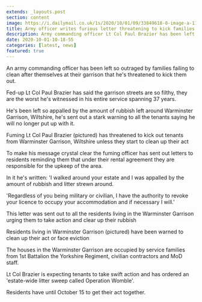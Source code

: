 ```yaml
---
extends: _layouts.post
section: content
image: https://i.dailymail.co.uk/1s/2020/10/01/09/33849618-0-image-a-11_1601542449071.jpg 
title: Army officer writes furious letter threatening to kick families out for littering garrison 
description: Army commanding officer Lt Col Paul Brazier has been left so outraged by families failing to clean after themselves at the Warminster Garrison, WIlts., hes threatened to kick them out. 
date: 2020-10-01-10-18-55 
categories: [latest, news] 
featured: true 
--- 
```

An army commanding officer has been left so outraged by families failing to clean after themselves at their garrison that he's threatened to kick them out.

Fed-up Lt Col Paul Brazier has said the garrison streets are so filthy, they are the worst he's witnessed in his entire service spanning 37 years.

He's been left so appalled by the amount of rubbish left around Warminster Garrison, Wiltshire, he's sent out a stark warning to all the tenants saying he will no longer put up with it.

Fuming Lt Col Paul Brazier (pictured) has threatened to kick out tenants from Warminster Garrison, Wiltshire unless they start to clean up their act

To make his message crystal clear the fuming officer has sent out letters to residents reminding them that under their rental agreement they are responsible for the upkeep of the area.

In it he's written: 'I walked around your estate and I was appalled by the amount of rubbish and litter strewn around.

'Regardless of you being military or civilian, I have the authority to revoke your licence to occupy your accommodation and if necessary I will.' 

This letter was sent out to all the residents living in the Warminster Garrison urging them to take action and clear up their rubbish

Residents living in Warminster Garrison (pictured) have been warned to clean up their act or face eviction 

The houses in the Warminster Garrison are occupied by service families from 1st Battalion the Yorkshire Regiment, civilian contractors and MoD staff.

Lt Col Brazier is expecting tenants to take swift action and has ordered an 'estate-wide litter sweep called Operation Womble'.

Residents have until October 15 to get their act together. 

